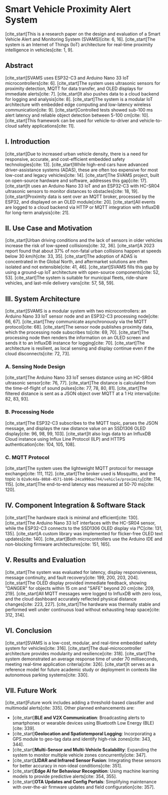 # Smart Vehicle Proximity Alert System

[cite_start]This is a research paper on the design and evaluation of a Smart Vehicle Alert and Monitoring System (SVAMS)[cite: 6, 16]. [cite_start]The system is an Internet of Things (IoT) architecture for real-time proximity intelligence in vehicles[cite: 1, 9].

## Abstract

[cite_start]SVAMS uses ESP32-C3 and Arduino Nano 33 IoT microcontrollers[cite: 6]. [cite_start]The system uses ultrasonic sensors for proximity detection, MQTT for data transfer, and OLED displays for immediate alerts[cite: 7]. [cite_start]It also pushes data to a cloud backend for logging and analysis[cite: 8]. [cite_start]The system is a modular IoT architecture with embedded edge computing and low-latency wireless communication[cite: 9]. [cite_start]Controlled tests showed sub-100 ms alert latency and reliable object detection between 5-100 cm[cite: 10]. [cite_start]This framework can be used for vehicle-to-driver and vehicle-to-cloud safety applications[cite: 11].

## I. Introduction

[cite_start]Due to increased urban vehicle density, there is a need for responsive, accurate, and cost-efficient embedded safety technologies[cite: 13]. [cite_start]While high-end cars have advanced driver-assistance systems (ADAS), these are often too expensive for most low-cost and legacy vehicles[cite: 14]. [cite_start]The SVAMS project, built on open-source hardware and software, addresses this gap[cite: 17]. [cite_start]It uses an Arduino Nano 33 IoT and an ESP32-C3 with HC-SR04 ultrasonic sensors to monitor distances to obstacles[cite: 18, 19]. [cite_start]Proximity data is sent over an MQTT broker, processed by the ESP32, and displayed on an OLED module[cite: 20]. [cite_start]All events are logged to a cloud backend via HTTP or MQTT integration with InfluxDB for long-term analysis[cite: 21].

## II. Use Case and Motivation

[cite_start]Urban driving conditions and the lack of sensors in older vehicles increase the risk of low-speed collisions[cite: 32, 36]. [cite_start]A 2023 report found that about 37% of non-fatal urban collisions happen at speeds below $30~km/h$[cite: 33, 35]. [cite_start]The adoption of ADAS is concentrated in the Global North, and aftermarket solutions are often isolated and not extensible[cite: 41, 46]. [cite_start]SVAMS fills this gap by using a ground-up IoT architecture with open-source components[cite: 52, 53]. [cite_start]The system is suitable for municipal fleets, ride-share vehicles, and last-mile delivery vans[cite: 57, 58, 59].

## III. System Architecture

[cite_start]SVAMS is a modular system with two microcontrollers: an Arduino Nano 33 IoT sensor node and an ESP32-C3 processing node[cite: 66, 67]. [cite_start]They communicate asynchronously via the MQTT protocol[cite: 68]. [cite_start]The sensor node publishes proximity data, which the processing node subscribes to[cite: 69, 70]. [cite_start]The processing node then renders the information on an OLED screen and sends it to an InfluxDB instance for logging[cite: 70]. [cite_start]The architecture is resilient, as local sensing and display continue even if the cloud disconnects[cite: 72, 73].

### A. Sensing Node Design
[cite_start]The Arduino Nano 33 IoT senses distance using an HC-SR04 ultrasonic sensor[cite: 76, 77]. [cite_start]The distance is calculated from the time-of-flight of sound pulses[cite: 77, 78, 80, 81]. [cite_start]The filtered distance is sent as a JSON object over MQTT at a 1 Hz interval[cite: 82, 83, 93].

### B. Processing Node
[cite_start]The ESP32-C3 subscribes to the MQTT topic, parses the JSON message, and displays the raw distance value on an SSD1306 OLED display[cite: 96, 98, 99, 103]. [cite_start]It also logs data to an InfluxDB Cloud instance using Influx Line Protocol (ILP) and HTTPS authentication[cite: 104, 105, 108].

### C. MQTT Protocol
[cite_start]The system uses the lightweight MQTT protocol for message exchange[cite: 111, 112]. [cite_start]The broker used is Mosquitto, and the topic is `02a9c4da-80b8-4571-bb96-24ca990ac744/vehicle/proximity`[cite: 114, 115]. [cite_start]The end-to-end latency was measured at 50-70 ms[cite: 120].

## IV. Component Integration & Software Stack

[cite_start]The hardware stack is minimal and efficient[cite: 130]. [cite_start]The Arduino Nano 33 IoT interfaces with the HC-SR04 sensor, while the ESP32-C3 connects to the SSD1306 OLED display via I²C[cite: 131, 135]. [cite_start]A custom library was implemented for flicker-free OLED text updates[cite: 140]. [cite_start]Both microcontrollers use the Arduino IDE and non-blocking firmware architectures[cite: 151, 165].

## V. Results and Evaluation

[cite_start]The system was evaluated for latency, display responsiveness, message continuity, and fault recovery[cite: 199, 200, 203, 204]. [cite_start]The OLED display provided immediate feedback, showing "DANGER" for objects within 15 cm and "SAFE" beyond 20 cm[cite: 209, 219]. [cite_start]All MQTT messages were logged to InfluxDB with zero loss, and the cloud dashboard accurately reflected physical distance changes[cite: 223, 227]. [cite_start]The hardware was thermally stable and performed well under continuous load without exhausting heap space[cite: 312, 314].

## VI. Conclusion

[cite_start]SVAMS is a low-cost, modular, and real-time embedded safety system for vehicles[cite: 316]. [cite_start]The dual-microcontroller architecture provides modularity and resilience[cite: 318]. [cite_start]The system demonstrated an average response time of under 70 milliseconds, meeting real-time application criteria[cite: 326]. [cite_start]It serves as a reference model for future academic study or deployment in contexts like autonomous parking systems[cite: 330].

## VII. Future Work

[cite_start]Future work includes adding a threshold-based classifier and multimodal alerts[cite: 335]. Other planned enhancements are:
* [cite_start]**BLE and V2X Communication**: Broadcasting alerts to smartphones or wearable devices using Bluetooth Low Energy (BLE)[cite: 339].
* [cite_start]**Geolocation and Spatiotemporal Logging**: Incorporating a GPS module to geo-tag data and identify high-risk zones[cite: 343, 344].
* [cite_start]**Multi-Sensor and Multi-Vehicle Scalability**: Expanding the system to monitor multiple vehicle zones concurrently[cite: 347].
* [cite_start]**LIDAR and Infrared Sensor Fusion**: Integrating these sensors for better accuracy in non-ideal conditions[cite: 351].
* [cite_start]**Edge AI for Behaviour Recognition**: Using machine learning models to provide predictive alerts[cite: 354, 355].
* [cite_start]**OTA Updates and Config Portals**: Simplifying maintenance with over-the-air firmware updates and field configuration[cite: 357].
